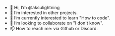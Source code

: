 - 👋 Hi, I’m @aksulightning
- 👀 I’m interested in other projects.
- 🌱 I’m currently interested to learn "How to code".
- 💞️ I’m looking to collaborate on "I don't know".
- 📫 How to reach me: via Github or Discord.

<!---
aksulightning/aksulightning is a ✨ special ✨ repository because its `README.md` (this file) appears on your GitHub profile.
You can click the Preview link to take a look at your changes.
--->
